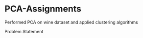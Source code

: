 # PCA-Assignments

Performed PCA on wine dataset and applied clustering algorithms

Problem Statement
